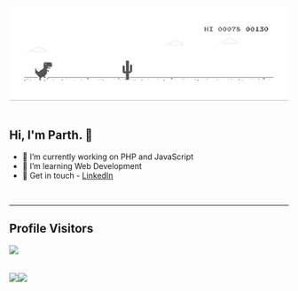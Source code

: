 ![image](https://github.com/parthchauhan981104/parthchauhan981104/blob/master/dino.gif)
<br><br>
<p align="center">
  <h2>Hi, I'm Parth. 👋</h2>
  <ul>
  <li>🔭 I’m currently working on PHP and JavaScript</li>
  <li>🌱 I’m learning Web Development</li>
  <li>🔆 Get in touch - <a href="https://www.linkedin.com/in/parth11chauhan">LinkedIn</a> </li>
  </ul>
</p>
<br>
<hr>
<p align="center"> 
  <h2>Profile Visitors</h2>
  <img src="https://profile-counter.glitch.me/parthchauhan981104/count.svg" />
</p>
<br>

<a href="https://github.com/anuraghazra/github-readme-stats">
  <img align="left" src="https://github-readme-stats.vercel.app/api/top-langs/?username=parthchauhan981104&theme=synthwave" />
</a>
<a href="https://github.com/anuraghazra/convoychat">
  <img align="left" src="https://github-readme-stats.vercel.app/api?username=parthchauhan981104&show_icons=true&theme=synthwave&count_private=true" />
</a>
